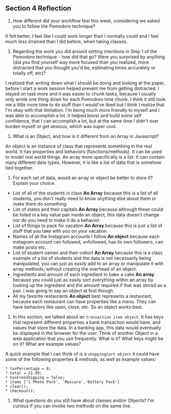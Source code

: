 ## Section 4 Reflection

1. How different did your workflow feel this week, considering we asked you to follow the Pomodoro technique?

It felt better, I feel like I could work longer than I normally could and I feel much less strained than I did before, when
taking classes.

1. Regarding the work you did around setting intentions in Step 1 of the Pomodoro technique - how did that go? Were you surprised by anything (did you find yourself way more focused than you realized, more distracted that you thought you'd be, estimating times accurately or totally off, etc)?

I realized that writing down what I should be doing and looking at the paper, before I start a work session helped prevent
me from getting distracted. I stayed on task more and it was easier to chunk tasks, because I usually only wrote one thing
down for each Pomodoro time chunk. I think it still took me a little more time to do stuff than I would've liked
but I think I realize that I'm okay with that limitation. I'm being much more friendly to myself and I was able to accomplish
a lot. It helped boost and build some self confidence, that I can accomplish a lot, but at the same time I didn't over burden
myself or get anxious, which was super cool.

1. What is an Object, and how is it different from an Array in Javascript?

An object is an instance of class that represents something in the real world. It has properties and behaviors (functions/methods). It can be used to model real world things. An array more specifically is a list. It can contain many different data types. However, it is like a list of data that is somehow tied together.

1. For each set of data, would an array or object be better to store it? Explain your choice.

  * List of all of the students in class
    __An Array__ because this is a list of all students, you don't really need to know anything else about them or make them do something.
  * List of states and their capitals
    __An Array__ because although these could be listed in a key value pair inside an object, this data doesn't change nor do you
    need to make it do a behavior.
  * List of things to pack for vacation
  __An Array__ because this is just a list of stuff that you take with you on your vacation.
  * Names of all the Instagram accounts I follow
  __An object__ because each instagram account can followed, unfollowed, has its own followers, can make posts etc.
  * List of student names and their cohort
  __An Array__ because this is a class example of a list of students and the data is not necessarily being manipulated,
  you can just as easily add to an array or manipulate it with array methods, without creating the overhead of an object.
  * Ingredients and amount of each ingredient to bake a cake
  __An array__ because you could just as easily sort everything within an array by looking up the ingredient and the amount required if that was stored as a pair. I was going to say an object at first though.
  * All my favorite restaurants
    __An object__ best represents a restaurant, because each restaurant can have properties like a menu. They can have behaviors
    like open, close, etc. So an object works best.

1. In this section, we talked about an `transaction item object`. It has keys that represent different properties a bank transaction would have, and values that store the data. In a banking app, this data would eventually be displayed in the browser for the user. Think of another Object in a web application that you use frequently. What is it? What keys might be on it? What are example values?

A quick example that I can think of is a `shoppingCart object` it could have some of the following properties & methods, as well as example values:

```
* taxPercentage = 8;
* total = 21.99;
* hasFreeShipping = false;
* items ['1 Photo Pack', 'Mascara','Battery Pack']
* clear();
* checkout();
```


1. What questions do you still have about classes and/or Objects?
 I'm curious if you can invoke two methods on the same line.
